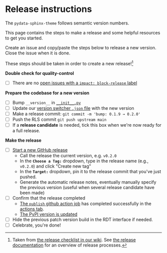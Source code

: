 # Release instructions

The `pydata-sphinx-theme` follows semantic version numbers.

This page contains the steps to make a release and some helpful resources to get you started.

Create an issue and copy/paste the steps below to release a new version. Close the issue when it is done.

These steps should be taken in order to create a new release![^release-refs]

**Double check for quality-control**

- [ ] There are no [open issues with a `impact: block-release` label](https://github.com/pydata/pydata-sphinx-theme/labels/impact%3A%20block-release)

**Prepare the codebase for a new version**

- [ ] Bump `__version__` in [`__init__.py`](https://github.com/pydata/pydata-sphinx-theme/blob/main/src/pydata_sphinx_theme/__init__.py#L16)
- [ ] Update our [version switcher `.json` file](https://github.com/pydata/pydata-sphinx-theme/blob/main/docs/_static/switcher.json) with the new version
- [ ] Make a release commit: `git commit -m 'bump: 0.1.9 → 0.2.0'`
- [ ] Push the RLS commit `git push upstream main`
- [ ] If a **release candidate** is needed, tick this box when we're now ready for a full release.

**Make the release**

- [ ] [Start a new GitHub release](https://github.com/pandas-dev/pydata-sphinx-theme/releases/new)
  - Call the release the current version, e.g. `v0.2.0`
  - In the **`Choose a Tag:`** dropdown, type in the release name (e.g., `v0.2.0`) and click "Create new tag"
  - In the **`Target:`** dropdown, pin it to the release commit that you've just pushed.
  - Generate the automatic release notes, eventually manually specify the previous version (useful when several release candidate have been made)
- [ ] Confirm that the release completed
  - [The `publish` github action job](https://github.com/pydata/pydata-sphinx-theme/blob/main/.github/workflows/publish.yml#L31) has completed successfully in the [actions tab](https://github.com/pydata/pydata-sphinx-theme/actions).
  - [The PyPI version is updated](https://pypi.org/project/pydata-sphinx-theme/)
- [ ] Hide the previous patch version build in the RDT interface if needed.
- [ ] Celebrate, you're done!

[^release-refs]: Taken from [the release checklist in our wiki](https://github.com/pydata/pydata-sphinx-theme/wiki/Release-checklist). See [the release documentation](https://pydata-sphinx-theme.readthedocs.io/en/latest/contribute/policies.html#release-policy) for an overview of release processes.
